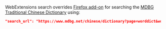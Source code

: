 WebExtensions search overrides [Firefox add-on](https://addons.mozilla.org/en-US/firefox/addon/mdbg-traditional/) for searching the [MDBG Traditional Chinese Dictionary](https://www.mdbg.net/chinese/dictionary?wdrst=1) using:

```json
"search_url": "https://www.mdbg.net/chinese/dictionary?page=worddict&wdrst=1&wdqb={searchTerms}"
```